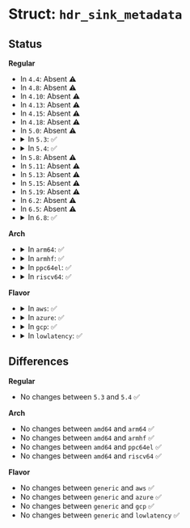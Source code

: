 # Struct: <code>hdr_sink_metadata</code>

## Status
<b>Regular</b>
<ul>
<li>
In <code>4.4</code>: Absent ⚠️
</li>
<li>
In <code>4.8</code>: Absent ⚠️
</li>
<li>
In <code>4.10</code>: Absent ⚠️
</li>
<li>
In <code>4.13</code>: Absent ⚠️
</li>
<li>
In <code>4.15</code>: Absent ⚠️
</li>
<li>
In <code>4.18</code>: Absent ⚠️
</li>
<li>
In <code>5.0</code>: Absent ⚠️
</li>
<li>
<details>
<summary>In <code>5.3</code>: ✅</summary>

```c
struct hdr_sink_metadata {
    __u32 metadata_type;
    struct hdr_static_metadata hdmi_type1;
};
```
</details>
</li>
<li>
<details>
<summary>In <code>5.4</code>: ✅</summary>

```c
struct hdr_sink_metadata {
    __u32 metadata_type;
    struct hdr_static_metadata hdmi_type1;
};
```
</details>
</li>
<li>
In <code>5.8</code>: Absent ⚠️
</li>
<li>
In <code>5.11</code>: Absent ⚠️
</li>
<li>
In <code>5.13</code>: Absent ⚠️
</li>
<li>
In <code>5.15</code>: Absent ⚠️
</li>
<li>
In <code>5.19</code>: Absent ⚠️
</li>
<li>
In <code>6.2</code>: Absent ⚠️
</li>
<li>
In <code>6.5</code>: Absent ⚠️
</li>
<li>
<details>
<summary>In <code>6.8</code>: ✅</summary>

```c
struct hdr_sink_metadata {
    __u32 metadata_type;
    struct hdr_static_metadata hdmi_type1;
};
```
</details>
</li>
</ul>
<b>Arch</b>
<ul>
<li>
<details>
<summary>In <code>arm64</code>: ✅</summary>

```c
struct hdr_sink_metadata {
    __u32 metadata_type;
    struct hdr_static_metadata hdmi_type1;
};
```
</details>
</li>
<li>
<details>
<summary>In <code>armhf</code>: ✅</summary>

```c
struct hdr_sink_metadata {
    __u32 metadata_type;
    struct hdr_static_metadata hdmi_type1;
};
```
</details>
</li>
<li>
<details>
<summary>In <code>ppc64el</code>: ✅</summary>

```c
struct hdr_sink_metadata {
    __u32 metadata_type;
    struct hdr_static_metadata hdmi_type1;
};
```
</details>
</li>
<li>
<details>
<summary>In <code>riscv64</code>: ✅</summary>

```c
struct hdr_sink_metadata {
    __u32 metadata_type;
    struct hdr_static_metadata hdmi_type1;
};
```
</details>
</li>
</ul>
<b>Flavor</b>
<ul>
<li>
<details>
<summary>In <code>aws</code>: ✅</summary>

```c
struct hdr_sink_metadata {
    __u32 metadata_type;
    struct hdr_static_metadata hdmi_type1;
};
```
</details>
</li>
<li>
<details>
<summary>In <code>azure</code>: ✅</summary>

```c
struct hdr_sink_metadata {
    __u32 metadata_type;
    struct hdr_static_metadata hdmi_type1;
};
```
</details>
</li>
<li>
<details>
<summary>In <code>gcp</code>: ✅</summary>

```c
struct hdr_sink_metadata {
    __u32 metadata_type;
    struct hdr_static_metadata hdmi_type1;
};
```
</details>
</li>
<li>
<details>
<summary>In <code>lowlatency</code>: ✅</summary>

```c
struct hdr_sink_metadata {
    __u32 metadata_type;
    struct hdr_static_metadata hdmi_type1;
};
```
</details>
</li>
</ul>

## Differences
<b>Regular</b>
<ul>
<li>
No changes between <code>5.3</code> and <code>5.4</code> ✅
</li>
</ul>
<b>Arch</b>
<ul>
<li>
No changes between <code>amd64</code> and <code>arm64</code> ✅
</li>
<li>
No changes between <code>amd64</code> and <code>armhf</code> ✅
</li>
<li>
No changes between <code>amd64</code> and <code>ppc64el</code> ✅
</li>
<li>
No changes between <code>amd64</code> and <code>riscv64</code> ✅
</li>
</ul>
<b>Flavor</b>
<ul>
<li>
No changes between <code>generic</code> and <code>aws</code> ✅
</li>
<li>
No changes between <code>generic</code> and <code>azure</code> ✅
</li>
<li>
No changes between <code>generic</code> and <code>gcp</code> ✅
</li>
<li>
No changes between <code>generic</code> and <code>lowlatency</code> ✅
</li>
</ul>
